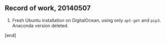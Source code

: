 ## Record of work, 20140507

 1. Fresh Ubuntu installation on DigitalOcean, using only `apt-get` and `pip3`. Anaconda version deleted.

[end]
